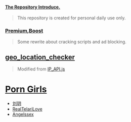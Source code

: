 #### [The Repository Introduce.](https://github.com/510004015/Quantumult_X)
> This repository is created for personal daily use only.
### [Premium](https://github.com/510004015/Quantumult_X/tree/Remote/Premium),[Boost](https://github.com/510004015/Quantumult_X/raw/Remote/Boost.conf)
> Some rewrite about cracking scripts and ad blocking.
## [geo_location_checker](https://github.com/510004015/Quantumult_X/raw/Remote/IP_API.js)
> Modified from [IP_API.js](https://raw.githubusercontent.com/KOP-XIAO/QuantumultX/master/Scripts/IP_API.js)
# [Porn Girls](https://cn.pornhub.com)
* [刘玥](https://cn.pornhub.com/pornstar/june-liu)
* [RealTelariLove](https://cn.pornhub.com/model/realtelarilove)
* [Angelssex](https://cn.pornhub.com/model/angelssex)
